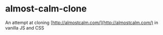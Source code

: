 # almost-calm-clone

An attempt at cloning [http://almostcalm.com/](http://almostcalm.com/) in vanilla JS and CSS
